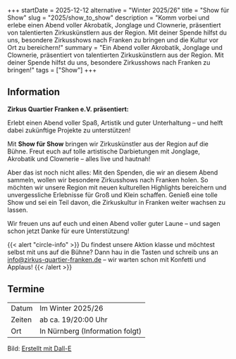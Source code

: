 +++
startDate = 2025-12-12
alternative = "Winter 2025/26"
title = "Show für Show"
slug =  "2025/show_to_show"
description = "Komm vorbei und erlebe einen Abend voller Akrobatik, Jonglage und Clownerie, präsentiert von talentierten Zirkuskünstlern aus der Region. Mit deiner Spende hilfst du uns, besondere Zirkusshows nach Franken zu bringen und die Kultur vor Ort zu bereichern!"
summary = "Ein Abend voller Akrobatik, Jonglage und Clownerie, präsentiert von talentierten Zirkuskünstlern aus der Region. Mit deiner Spende hilfst du uns, besondere Zirkusshows nach Franken zu bringen!"
tags = ["Show"]
+++

## Information

**Zirkus Quartier Franken e.V. präsentiert:**  

Erlebt einen Abend voller Spaß, Artistik und guter Unterhaltung – und helft dabei zukünftige Projekte zu unterstützen!

Mit **Show für Show** bringen wir Zirkuskünstler aus der Region auf die Bühne. Freut euch auf tolle artistische Darbietungen mit Jonglage, Akrobatik und Clownerie – alles live und hautnah!

Aber das ist noch nicht alles: Mit den Spenden, die wir an diesem Abend sammeln, wollen wir besondere Zirkusshows nach Franken holen. So möchten wir unsere Region mit neuen kulturellen Highlights bereichern und unvergessliche Erlebnisse für Groß und Klein schaffen. Genieß eine tolle Show und sei ein Teil davon, die Zirkuskultur in Franken weiter wachsen zu lassen.

Wir freuen uns auf euch und einen Abend voller guter Laune – und sagen schon jetzt Danke für eure Unterstützung!

{{< alert "circle-info" >}}
Du findest unsere Aktion klasse und möchtest selbst mit uns auf die Bühne? Dann hau in die Tasten und schreib uns an info@zirkus-quartier-franken.de – wir warten schon mit Konfetti und Applaus!
{{< /alert >}}


## Termine
|||
|---|---|
|Datum|Im Winter 2025/26|
|Zeiten| ab ca. 19/20:00 Uhr|
|Ort|In Nürnberg (Information folgt)|


Bild: [Erstellt mit Dall-E](https://openai.com/index/dall-e-3/)